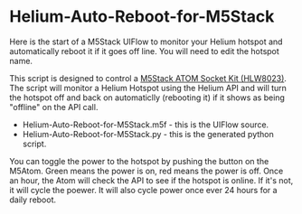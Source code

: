 # Helium-Auto-Reboot-for-M5Stack

Here is the start of a M5Stack UIFlow to monitor your Helium hotspot and automatically reboot it if it goes off line.  You will need to edit the hotspot name.

This script is designed to control a [M5Stack ATOM Socket Kit (HLW8023)](https://shop.m5stack.com/collections/m5-atom/products/atom-socket-kit-hlw8023-jp-us?variant=39295191744684).  The script will monitor a Helium Hotspot using the Helium API and will turn the hotspot off and back on automaticlly (rebooting it) if it shows as being "offline" on the API call.

- Helium-Auto-Reboot-for-M5Stack.m5f - this is the UIFlow source.
- Helium-Auto-Reboot-for-M5Stack.py  - this is the generated python script.

You can toggle the power to the hotspot by pushing the button on the M5Atom.  Green means the power is on, red means the power is off.  Once an hour, the Atom will check the API to see if the hotspot is online.  If it's not, it will cycle the poewer.  It will also cycle power once ever 24 hours for a daily reboot.
